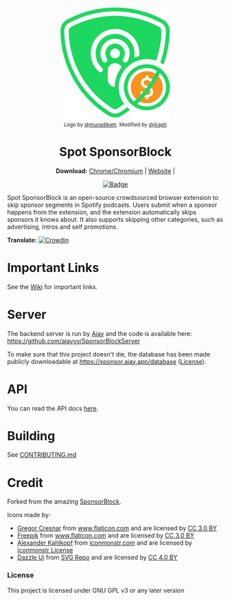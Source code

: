 <p align="center">
  <a href="https://sponsor.ajay.app"><img src="public/icons/LogoSponsorBlocker256px.png" alt="Logo"></img></a>

  <br/>
  <sub>Logo by <a href="https://github.com/munadikieh">@munadikieh</a>. Modified by <a href="https://github.com/jiraph">@jiraph</a></sub>
</p>

<h1 align="center">Spot SponsorBlock</h1>

<p align="center">
  <b>Download:</b>
  <a href="https://chrome.google.com/webstore/detail/mnjggcdmjocbbbhaepdhchncahnbgone">Chrome/Chromium</a> |
  <a href="https://sponsor.ajay.app">Website</a> |
</p>

<p align="center">
    <a href="https://chrome.google.com/webstore/detail/mnjggcdmjocbbbhaepdhchncahnbgone"><img src="https://img.shields.io/chrome-web-store/users/mnjggcdmjocbbbhaepdhchncahnbgone?label=Chrome%20Users" alt="Badge"></img></a>
</p>



Spot SponsorBlock is an open-source crowdsourced browser extension to skip sponsor segments in Spotify podcasts. Users submit when a sponsor happens from the extension, and the extension automatically skips sponsors it knows about. It also supports skipping other categories, such as advertising, intros and self promotions.

**Translate:** [![Crowdin](https://badges.crowdin.net/sponsorblock/localized.svg)](https://crowdin.com/project/sponsorblock)

# Important Links

See the [Wiki](https://github.com/ajayyy/SponsorBlock/wiki) for important links.

# Server

The backend server is run by [Ajay](https://github.com/ajayyy) and the code is available here: https://github.com/ajayyy/SponsorBlockServer

To make sure that this project doesn't die, the database has been made publicly downloadable at https://sponsor.ajay.app/database ([License](https://github.com/ajayyy/SponsorBlock/wiki/Database-and-API-License)).

# API

You can read the API docs [here](https://wiki.sponsor.ajay.app/w/API_Docs).

# Building
See [CONTRIBUTING.md](CONTRIBUTING.md)

# Credit

Forked from the amazing [SponsorBlock](https://github.com/NDevTK/YTSponsorSkip).

Icons made by:
* <a href="https://www.flaticon.com/authors/gregor-cresnar" title="Gregor Cresnar">Gregor Cresnar</a> from <a href="https://www.flaticon.com/" title="Flaticon">www.flaticon.com</a> and are licensed by <a href="https://creativecommons.org/licenses/by/3.0/" title="Creative Commons BY 3.0" target="_blank">CC 3.0 BY</a>
* <a href="https://www.flaticon.com/authors/freepik" title="Freepik">Freepik</a> from <a href="https://www.flaticon.com/" title="Flaticon">www.flaticon.com</a> and are licensed by <a href="https://creativecommons.org/licenses/by/3.0/" title="Creative Commons BY 3.0" target="_blank">CC 3.0 BY</a>
* <a href="https://iconmonstr.com/about/#creator">Alexander Kahlkopf</a> from <a href="https://iconmonstr.com/">iconmonstr.com</a> and are licensed by <a href="https://iconmonstr.com/license/">iconmonstr License</a>
* <a href="https://dazzleui.gumroad.com/l/dazzleiconsfree?ref=svgrepo.com" title="Dazzle Ui">Dazzle Ui</a> from <a href="https://www.svgrepo.com/" target="SVG Repo">SVG Repo</a> and are licensed by <a href="https://creativecommons.org/licenses/by/4.0/" title="Creative Commons BY 4.0" target="_blank">CC 4.0 BY</a>


### License

This project is licensed under GNU GPL v3 or any later version

